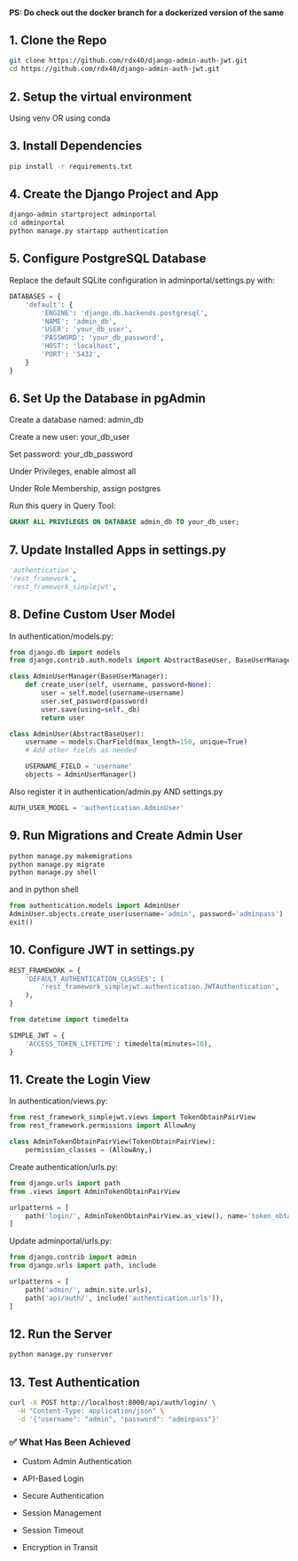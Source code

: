 #### PS: Do check out the docker branch for a dockerized version of the same

## 1. Clone the Repo

```bash
git clone https://github.com/rdx40/django-admin-auth-jwt.git
cd https://github.com/rdx40/django-admin-auth-jwt.git
```

## 2. Setup the virtual environment

Using venv
OR using conda

## 3. Install Dependencies

```bash
pip install -r requirements.txt
```

## 4. Create the Django Project and App

```bash
django-admin startproject adminportal
cd adminportal
python manage.py startapp authentication
```

## 5. Configure PostgreSQL Database

Replace the default SQLite configuration in adminportal/settings.py with:

```python
DATABASES = {
    'default': {
        'ENGINE': 'django.db.backends.postgresql',
        'NAME': 'admin_db',
        'USER': 'your_db_user',
        'PASSWORD': 'your_db_password',
        'HOST': 'localhost',
        'PORT': '5432',
    }
}
```

## 6. Set Up the Database in pgAdmin

Create a database named: admin_db

Create a new user: your_db_user

Set password: your_db_password

Under Privileges, enable almost all

Under Role Membership, assign postgres

Run this query in Query Tool:

```sql
GRANT ALL PRIVILEGES ON DATABASE admin_db TO your_db_user;
```

## 7. Update Installed Apps in settings.py

```python
'authentication',
'rest_framework',
'rest_framework_simplejwt',
```

## 8. Define Custom User Model

In authentication/models.py:

```python
from django.db import models
from django.contrib.auth.models import AbstractBaseUser, BaseUserManager

class AdminUserManager(BaseUserManager):
    def create_user(self, username, password=None):
        user = self.model(username=username)
        user.set_password(password)
        user.save(using=self._db)
        return user

class AdminUser(AbstractBaseUser):
    username = models.CharField(max_length=150, unique=True)
    # Add other fields as needed

    USERNAME_FIELD = 'username'
    objects = AdminUserManager()
```

Also register it in authentication/admin.py AND settings.py

```python
AUTH_USER_MODEL = 'authentication.AdminUser'
```

## 9. Run Migrations and Create Admin User

```bash
python manage.py makemigrations
python manage.py migrate
python manage.py shell
```

and in python shell

```python
from authentication.models import AdminUser
AdminUser.objects.create_user(username='admin', password='adminpass')
exit()
```

## 10. Configure JWT in settings.py

```python
REST_FRAMEWORK = {
    'DEFAULT_AUTHENTICATION_CLASSES': (
        'rest_framework_simplejwt.authentication.JWTAuthentication',
    ),
}

from datetime import timedelta

SIMPLE_JWT = {
    'ACCESS_TOKEN_LIFETIME': timedelta(minutes=10),
}
```

## 11. Create the Login View

In authentication/views.py:

```python
from rest_framework_simplejwt.views import TokenObtainPairView
from rest_framework.permissions import AllowAny

class AdminTokenObtainPairView(TokenObtainPairView):
    permission_classes = (AllowAny,)
```

Create authentication/urls.py:

```python
from django.urls import path
from .views import AdminTokenObtainPairView

urlpatterns = [
    path('login/', AdminTokenObtainPairView.as_view(), name='token_obtain_pair'),
]
```

Update adminportal/urls.py:

```python
from django.contrib import admin
from django.urls import path, include

urlpatterns = [
    path('admin/', admin.site.urls),
    path('api/auth/', include('authentication.urls')),
]
```

## 12. Run the Server

```bash
python manage.py runserver
```

## 13. Test Authentication

```bash
curl -X POST http://localhost:8000/api/auth/login/ \
  -H "Content-Type: application/json" \
  -d '{"username": "admin", "password": "adminpass"}'
```

### ✅ What Has Been Achieved

- Custom Admin Authentication

- API-Based Login

- Secure Authentication

- Session Management

- Session Timeout

- Encryption in Transit
